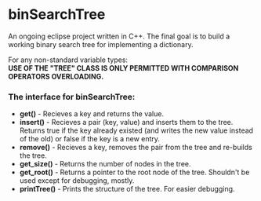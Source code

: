 # binSearchTree

An ongoing eclipse project written in C++.
The final goal is to build a working binary search tree for implementing a dictionary.

For any non-standard variable types:<br/>
<b>USE OF THE "TREE" CLASS IS ONLY PERMITTED WITH COMPARISON OPERATORS OVERLOADING.</b>

<h3>The interface for binSearchTree:</h3>
<ul>
<li><b>get()</b> - Recieves a key and returns the value.</li>
<li><b>insert()</b> - Recieves a pair (key, value) and inserts them to the tree. Returns true if the key already existed (and writes the new value instead of the old) or false if the key is a new entry.</li>
<li><b>remove()</b> - Recieves a key, removes the pair from the tree and re-builds the tree.</li>
<li><b>get_size()</b> - Returns the number of nodes in the tree.</li>
<li><b>get_root()</b> - Returns a pointer to the root node of the tree. Shouldn't be used except for debugging, mostly.</li>
<li><b>printTree()</b> - Prints the structure of the tree. For easier debugging.</li>
</ul>

